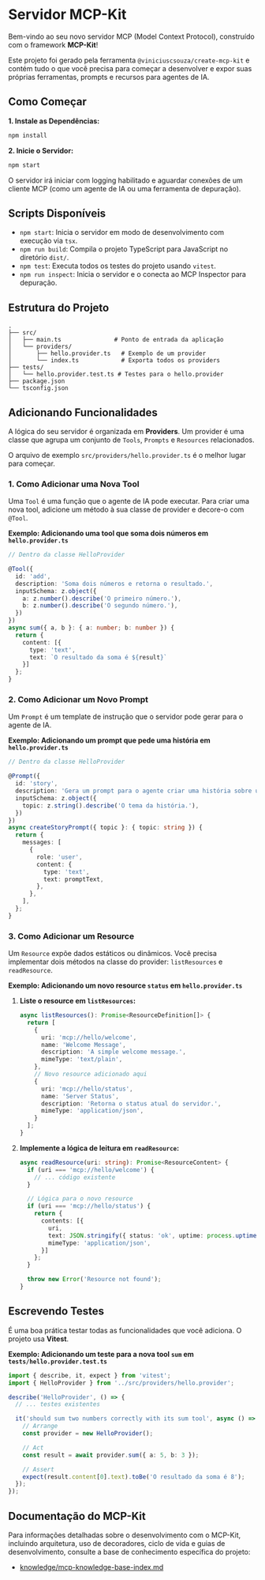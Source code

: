 # Servidor MCP-Kit

Bem-vindo ao seu novo servidor MCP (Model Context Protocol), construído com o framework **MCP-Kit**!

Este projeto foi gerado pela ferramenta `@viniciuscsouza/create-mcp-kit` e contém tudo o que você precisa para começar a desenvolver e expor suas próprias ferramentas, prompts e recursos para agentes de IA.

## Como Começar

**1. Instale as Dependências:**

```bash
npm install
```

**2. Inicie o Servidor:**

```bash
npm start
```

O servidor irá iniciar com logging habilitado e aguardar conexões de um cliente MCP (como um agente de IA ou uma ferramenta de depuração).

## Scripts Disponíveis

- `npm start`: Inicia o servidor em modo de desenvolvimento com execução via `tsx`.
- `npm run build`: Compila o projeto TypeScript para JavaScript no diretório `dist/`.
- `npm test`: Executa todos os testes do projeto usando `vitest`.
- `npm run inspect`: Inicia o servidor e o conecta ao MCP Inspector para depuração.

## Estrutura do Projeto

```
.
├── src/
│   ├── main.ts               # Ponto de entrada da aplicação
│   └── providers/
│       ├── hello.provider.ts   # Exemplo de um provider
│       └── index.ts            # Exporta todos os providers
├── tests/
│   └── hello.provider.test.ts # Testes para o hello.provider
├── package.json
└── tsconfig.json
```

## Adicionando Funcionalidades

A lógica do seu servidor é organizada em **Providers**. Um provider é uma classe que agrupa um conjunto de `Tools`, `Prompts` e `Resources` relacionados.

O arquivo de exemplo `src/providers/hello.provider.ts` é o melhor lugar para começar.

### 1. Como Adicionar uma Nova Tool

Uma `Tool` é uma função que o agente de IA pode executar. Para criar uma nova tool, adicione um método à sua classe de provider e decore-o com `@Tool`.

**Exemplo: Adicionando uma tool que soma dois números em `hello.provider.ts`**

```typescript
// Dentro da classe HelloProvider

@Tool({
  id: 'add',
  description: 'Soma dois números e retorna o resultado.',
  inputSchema: z.object({
    a: z.number().describe('O primeiro número.'),
    b: z.number().describe('O segundo número.'),
  })
})
async sum({ a, b }: { a: number; b: number }) {
  return {
    content: [{
      type: 'text',
      text: `O resultado da soma é ${result}`
    }]
  };
}
```

### 2. Como Adicionar um Novo Prompt

Um `Prompt` é um template de instrução que o servidor pode gerar para o agente de IA.

**Exemplo: Adicionando um prompt que pede uma história em `hello.provider.ts`**

```typescript
// Dentro da classe HelloProvider

@Prompt({
  id: 'story',
  description: 'Gera um prompt para o agente criar uma história sobre um tema.',
  inputSchema: z.object({
    topic: z.string().describe('O tema da história.'),
  })
})
async createStoryPrompt({ topic }: { topic: string }) {
  return {
    messages: [
      {
        role: 'user',
        content: {
          type: 'text',
          text: promptText,
        },
      },
    ],
  };
}
```

### 3. Como Adicionar um Resource

Um `Resource` expõe dados estáticos ou dinâmicos. Você precisa implementar dois métodos na classe do provider: `listResources` e `readResource`.

**Exemplo: Adicionando um novo resource `status` em `hello.provider.ts`**

1.  **Liste o resource em `listResources`:**

    ```typescript
    async listResources(): Promise<ResourceDefinition[]> {
      return [
        {
          uri: 'mcp://hello/welcome',
          name: 'Welcome Message',
          description: 'A simple welcome message.',
          mimeType: 'text/plain',
        },
        // Novo resource adicionado aqui
        {
          uri: 'mcp://hello/status',
          name: 'Server Status',
          description: 'Retorna o status atual do servidor.',
          mimeType: 'application/json',
        }
      ];
    }
    ```

2.  **Implemente a lógica de leitura em `readResource`:**

    ```typescript
    async readResource(uri: string): Promise<ResourceContent> {
      if (uri === 'mcp://hello/welcome') {
        // ... código existente
      }

      // Lógica para o novo resource
      if (uri === 'mcp://hello/status') {
        return {
          contents: [{
            uri,
            text: JSON.stringify({ status: 'ok', uptime: process.uptime() }),
            mimeType: 'application/json',
          }]
        };
      }

      throw new Error('Resource not found');
    }
    ```

## Escrevendo Testes

É uma boa prática testar todas as funcionalidades que você adiciona. O projeto usa **Vitest**.

**Exemplo: Adicionando um teste para a nova tool `sum` em `tests/hello.provider.test.ts`**

```typescript
import { describe, it, expect } from 'vitest';
import { HelloProvider } from '../src/providers/hello.provider';

describe('HelloProvider', () => {
  // ... testes existentes

  it('should sum two numbers correctly with its sum tool', async () => {
    // Arrange
    const provider = new HelloProvider();

    // Act
    const result = await provider.sum({ a: 5, b: 3 });

    // Assert
    expect(result.content[0].text).toBe('O resultado da soma é 8');
  });
});
```

## Documentação do MCP-Kit

Para informações detalhadas sobre o desenvolvimento com o MCP-Kit, incluindo arquitetura, uso de decoradores, ciclo de vida e guias de desenvolvimento, consulte a base de conhecimento específica do projeto:

- [knowledge/mcp-knowledge-base-index.md](knowledge/mcp-knowledge-base-index.md)
